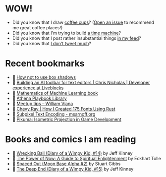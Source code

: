# WOW!

- Did you know that I draw [coffee cups](https://papercups.mamuso.net/)? ([Open an issue](https://github.com/mamuso/papercups/issues) to recommend me great coffee places!)
- Did you know that I'm trying to build [a time machine](https://github.com/mamuso/fluxcapacitor)?
- Did you know that I post rather insubstantial things [in my feed](https://feed.mamuso.net/)?
- Did you know that [I don't tweet much](https://twitter.com/mamuso)?

# Recent bookmarks

- 👀 [How not to use box shadows](https://dgerrells.com/blog/how-not-to-use-box-shadows)
- 👀 [Building an AI toolbar for text editors | Chris Nicholas | Developer experience at Liveblocks](https://chrisnicholas.dev/blog/building-an-ai-toolbar-for-text-editors)
- 👀 [Mathematics of Machine Learning book](https://tivadardanka.com/books/mathematics-of-machine-learning)
- 👀 [Athena Playbook Library](https://playbooks.athena.com/)
- 👀 [Meetup tips – William Viana](https://williamviana.blog/2024/08/12/meetup-tips/)
- 👀 [Chevy Ray | How I Created 175 Fonts Using Rust](https://chevyray.dev/blog/creating-175-fonts/)
- 👀 [Subpixel Text Encoding - msarnoff.org](https://www.msarnoff.org/millitext/)
- 👀 [Pikuma: Isometric Projection in Game Development](https://pikuma.com/blog/isometric-projection-in-games)


# Books and comics I am reading

- 📘 [Wrecking Ball (Diary of a Wimpy Kid, #14)](https://www.goodreads.com/book/show/44091234) by Jeff Kinney
- 📘 [The Power of Now: A Guide to Spiritual Enlightenment](https://www.goodreads.com/book/show/6512869) by Eckhart Tolle
- 📘 [Spaced Out (Moon Base Alpha #2)](https://www.goodreads.com/book/show/26022750) by Stuart Gibbs
- 📘 [The Deep End (Diary of a Wimpy Kid, #15)](https://www.goodreads.com/book/show/51468119) by Jeff Kinney


